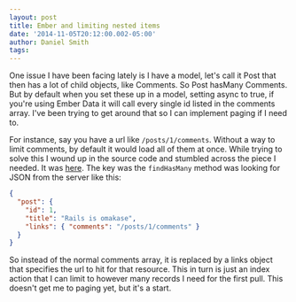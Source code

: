 ```yaml
---
layout: post
title: Ember and limiting nested items
date: '2014-11-05T20:12:00.002-05:00'
author: Daniel Smith
tags:
---
```


One issue I have been facing lately is I have a model, let's call it Post
that then has a lot of child objects, like Comments. So Post hasMany Comments.
But by default when you set these up in a model, setting async to true, if you're
using Ember Data it will call every single id listed in the comments array.
I've been trying to get around that so I can implement paging if I need to.

For instance, say you have a url like `/posts/1/comments`. Without a way to limit
comments, by default it would load all of them at once. While trying to solve
this I wound up in the source code and stumbled across the piece I needed.
It was [here](http://emberjs.com/api/data/classes/DS.ActiveModelAdapter.html#method_findHasMany).
The key was the `findHasMany` method was looking for JSON from the server like this:



```json
{
  "post": {
    "id": 1,
    "title": "Rails is omakase",
    "links": { "comments": "/posts/1/comments" }
  }
}
```



So instead of the normal comments array, it is replaced by a links object that
specifies the url to hit for that resource. This in turn is just an index action
that I can limit to however many records I need for the first pull. This doesn't get me to paging yet, but it's a start.
